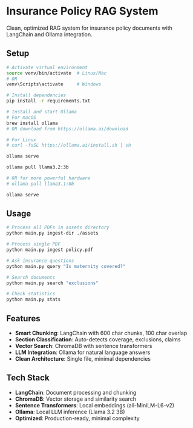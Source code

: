# Insurance Policy RAG System

Clean, optimized RAG system for insurance policy documents with LangChain and Ollama integration.

## Setup

```bash
# Activate virtual environment
source venv/bin/activate  # Linux/Mac
# OR
venv\Scripts\activate     # Windows

# Install dependencies
pip install -r requirements.txt

# Install and start Ollama
# For macOS
brew install ollama
# OR download from https://ollama.ai/download

# For Linux
# curl -fsSL https://ollama.ai/install.sh | sh

ollama serve

ollama pull llama3.2:3b

# OR for more powerful hardware
# ollama pull llama3.1:8b

ollama serve
```

## Usage

```bash
# Process all PDFs in assets directory
python main.py ingest-dir ./assets

# Process single PDF
python main.py ingest policy.pdf

# Ask insurance questions
python main.py query "Is maternity covered?"

# Search documents
python main.py search "exclusions"

# Check statistics
python main.py stats
```

## Features

- **Smart Chunking**: LangChain with 600 char chunks, 100 char overlap
- **Section Classification**: Auto-detects coverage, exclusions, claims
- **Vector Search**: ChromaDB with sentence transformers
- **LLM Integration**: Ollama for natural language answers
- **Clean Architecture**: Single file, minimal dependencies


## Tech Stack

- **LangChain**: Document processing and chunking
- **ChromaDB**: Vector storage and similarity search  
- **Sentence Transformers**: Local embeddings (all-MiniLM-L6-v2)
- **Ollama**: Local LLM inference (Llama 3.2 3B)
- **Optimized**: Production-ready, minimal complexity
